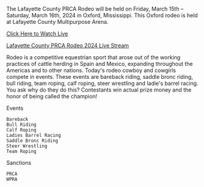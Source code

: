 The Lafayette County PRCA Rodeo will be held on Friday, March 15th – Saturday, March 16th, 2024 in Oxford, Mississippi. This Oxford rodeo is held at Lafayette County Multipurpose Arena.

<a href="https://bestones.icu/lafayetterodeo/">Click Here to Watch Live</a>

<a href="https://bestones.icu/lafayetterodeo/">Lafayette County PRCA Rodeo 2024 Live Stream</a>

Rodeo is a competitive equestrian sport that arose out of the working practices of cattle herding in Spain and Mexico, expanding throughout the Americas and to other nations. Today's rodeo cowboy and cowgirls compete in events. These events are bareback riding, saddle bronc riding, bull riding, team roping, calf roping, steer wrestling and ladie's barrel racing. You ask why do they do this? Contestants win actual prize money and the honor of being called the champion!

Events

    Bareback
    Bull Riding
    Calf Roping
    Ladies Barrel Racing
    Saddle Bronc Riding
    Steer Wrestling
    Team Roping

Sanctions

    PRCA
    WPRA
